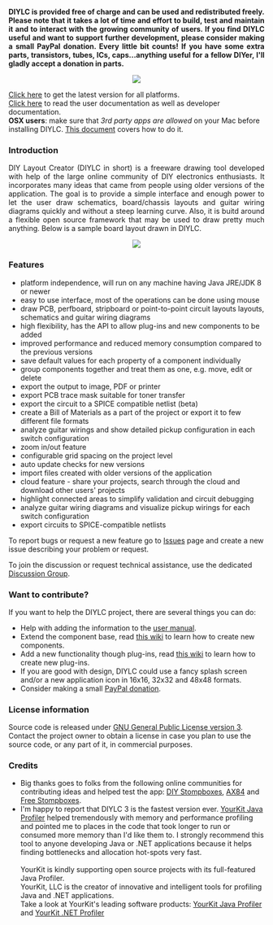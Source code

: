 <p align="justify"><strong>DIYLC is provided free of charge and can be used and redistributed freely. Please note that it takes a lot of time and effort to build, test and maintain it and to interact with the growing community of users. If you find DIYLC useful and want to support further development, please consider making a small PayPal donation. Every little bit counts! If you have some extra parts, transistors, tubes, ICs, caps...anything useful for a fellow DIYer, I'll gladly accept a donation in parts.</strong></p>
<p align="center"><a href="https://www.paypal.com/cgi-bin/webscr?cmd=_s-xclick&hosted_button_id=U6GLS8HLTSU88" rel="nofollow"><img src="https://www.paypal.com/en_US/i/btn/btn_donateCC_LG.gif"></a> </p>
<a href="https://github.com/bancika/diy-layout-creator/releases/latest">Click here</a> to get the latest version for all platforms.</a><br>
<a href="https://github.com/bancika/diy-layout-creator/tree/wiki">Click here</a> to read the user documentation as well as developer documentation.<br>
<b>OSX users</b>: make sure that <i>3rd party apps are allowed</i> on your Mac before installing DIYLC. <a href="https://support.apple.com/en-us/HT202491">This document</a> covers how to do it.
<h3><a name="News"></a>Introduction<a href="#Introduction" class="section_anchor"></a></h3>
<p align="justify">DIY Layout Creator (DIYLC in short) is a freeware drawing tool developed with help of the large online community of DIY electronics enthusiasts. It incorporates many ideas that came from people using older versions of the application. The goal is to provide a simple interface and enough power to let the user draw schematics, board/chassis layouts and guitar wiring diagrams quickly and without a steep learning curve. Also, it is buitd around a flexible open source framework that may be used to draw pretty much anything. Below is a sample board layout drawn in DIYLC. </p>
<p></p>
<p align="center"><a href="http://diy-fever.com/wordpress/wp-content/gallery/diylc/diylc_3_36_rangemaster.png" rel="nofollow"><img src="http://diy-fever.com/nextgen-image/833/480x0x90/a93c6f7598bc16fce4f4aad480631523"></a></p>
<p></p>
<h3><a name="Key Features"></a>Features<a href="#Features" class="section_anchor"></a></h3>
<ul>
   <li>platform independence, will run on any machine having Java JRE/JDK 8 or newer </li>
   <li>easy to use interface, most of the operations can be done using mouse </li>
   <li>draw PCB, perfboard, stripboard or point-to-point circuit layouts layouts, schematics and guitar wiring diagrams </li>
   <li>high flexibility, has the API to allow plug-ins and new components to be added</li>
   <li>improved performance and reduced memory consumption compared to the previous versions </li>
   <li>save default values for each property of a component individually </li>
   <li>group components together and treat them as one, e.g. move, edit or delete </li>
   <li>export the output to image, PDF or printer </li>
   <li>export PCB trace mask suitable for toner transfer </li>
   <li>export the circuit to a SPICE compatible netlist (beta) </li>
   <li>create a Bill of Materials as a part of the project or export it to few different file formats </li>
   <li>analyze guitar wirings and show detailed pickup configuration in each switch configuration</li>
   <li>zoom in/out feature </li>
   <li>configurable grid spacing on the project level </li>
   <li>auto update checks for new versions </li>
   <li>import files created with older versions of the application </li>   
   <li>cloud feature - share your projects, search through the cloud and download other users' projects </li>
   <li>highlight connected areas to simplify validation and circuit debugging</li>
   <li>analyze guitar wiring diagrams and visualize pickup wirings for each switch configuration</li>
   <li>export circuits to SPICE-compatible netlists</li>
</ul>
<p>To report bugs or request a new feature go to <a href="https://github.com/bancika/diy-layout-creator/issues" rel="nofollow">Issues</a> page and create a new issue describing your problem or request. </p>
<p>To join the discussion or request technical assistance, use the dedicated <a href="http://groups.google.com/group/diy-layout-creator" rel="nofollow">Discussion Group</a>. </p>
<h3><a name="Want_to_contribute?"></a>Want to contribute?<a href="#Want_to_contribute?" class="section_anchor"></a></h3>
<p>If you want to help the DIYLC project, there are several things you can do: </p>
<ul>
   <li>Help with adding the information to the <a href="https://github.com/bancika/diy-layout-creator/blob/wiki/Manual.md">user manual</a>. </li>
   <li>Extend the component base, read <a href="https://github.com/bancika/diy-layout-creator/blob/wiki/ComponentAPI.md" rel="nofollow">this wiki</a> to learn how to create new components. </li>
   <li>Add a new functionality though plug-ins, read <a href="https://github.com/bancika/diy-layout-creator/blob/wiki/PluginAPI.md" rel="nofollow">this wiki</a> to learn how to create new plug-ins. </li>
   <li>If you are good with design, DIYLC could use a fancy splash screen and/or a new application icon in 16x16, 32x32 and 48x48 formats. </li>
   <li>Consider making a small <a href="http://diy-fever.com/donate" rel="nofollow">PayPal donation</a>. </li>
</ul>
<h3><a name="License_information"></a>License information<a href="#License_information" class="section_anchor"></a></h3>
<p>Source code is released under <a href="https://www.gnu.org/licenses/gpl-3.0.txt">GNU General Public License version 3</a>. Contact the project owner to obtain a license in case you plan to use the source code, or any part of it, in commercial purposes. </p>
<p></p>
<h3><a name="Credits"></a>Credits<a href="#Credits" class="section_anchor"></a></h3>
<ul>
   <li>Big thanks goes to folks from the following online communities for contributing ideas and helped test the app: <a href="http://www.diystompboxes.com/smfforum/" rel="nofollow">DIY Stompboxes</a>, <a href="http://ax84.com/bbs" rel="nofollow">AX84</a> and <a href="http://freestompboxes.org" rel="nofollow">Free Stompboxes</a>. </li>
   <li>I'm happy to report that DIYLC 3 is the fastest version ever. <a href="http://www.yourkit.com/java/profiler/index.jsp" rel="nofollow">YourKit Java Profiler</a> helped tremendously with memory and performance profiling and pointed me to places in the code that took longer to run or consumed more memory than I'd like them to. I strongly recommend this tool to anyone developing Java or .NET applications because it helps finding bottlenecks and allocation hot-spots very fast.<br><br>YourKit is kindly supporting open source projects with its full-featured Java Profiler.<br>YourKit, LLC is the creator of innovative and intelligent tools for profiling Java and .NET applications.<br>Take a look at YourKit's leading software products: <a href="http://www.yourkit.com/java/profiler/index.jsp" rel="nofollow">YourKit Java Profiler</a> and <a href="http://www.yourkit.com/.net/profiler/index.jsp" rel="nofollow">YourKit .NET Profiler</a> </li>
</ul>
